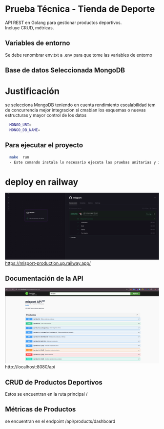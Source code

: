 # Prueba Técnica - Tienda de Deporte

API REST en Golang para gestionar productos deportivos.  
Incluye CRUD, métricas.

## Variables de entorno

Se debe renombrar env.txt a .env para que tome las variables de entorno

## Base de datos Seleccionada MongoDB

# Justificación

se selecciona MongoDB teniendo en cuenta rendimiento escalabilidad tem de concurrencia mejor integracion si cmabian los esquemas o nuevas estructuras y mayor control de los datos

```bash
  MONGO_URI=
  MONGO_DB_NAME=
```

## Para ejecutar el proyecto

```bash
  make  run
  - Este comando instala lo necesario ejecuta las pruebas unitarias y inicia el servicio el cual esta en :8080
```

# deploy en railway

![Logo de MLSport](deploy.png)
https://mlsport-production.up.railway.app/

## Documentación de la API

![Logo de MLSport](api.png)
http://localhost:8080/api

## CRUD de Productos Deportivos

Estos se encuentran en la ruta principal /

## Métricas de Productos

se encuentran en el endpoint /api/products/dashboard
